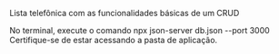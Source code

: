 Lista telefônica com as funcionalidades básicas de um CRUD

No terminal, execute o comando npx json-server db.json --port 3000 
Certifique-se de estar acessando a pasta de aplicação.

